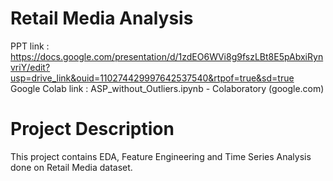 # Retail Media Analysis

PPT link : https://docs.google.com/presentation/d/1zdEO6WVi8g9fszLBt8E5pAbxiRynvriY/edit?usp=drive_link&ouid=110274429997642537540&rtpof=true&sd=true
Google Colab link : ASP_without_Outliers.ipynb - Colaboratory (google.com)

# Project Description
This project contains EDA, Feature Engineering and Time Series Analysis done on Retail Media dataset.



